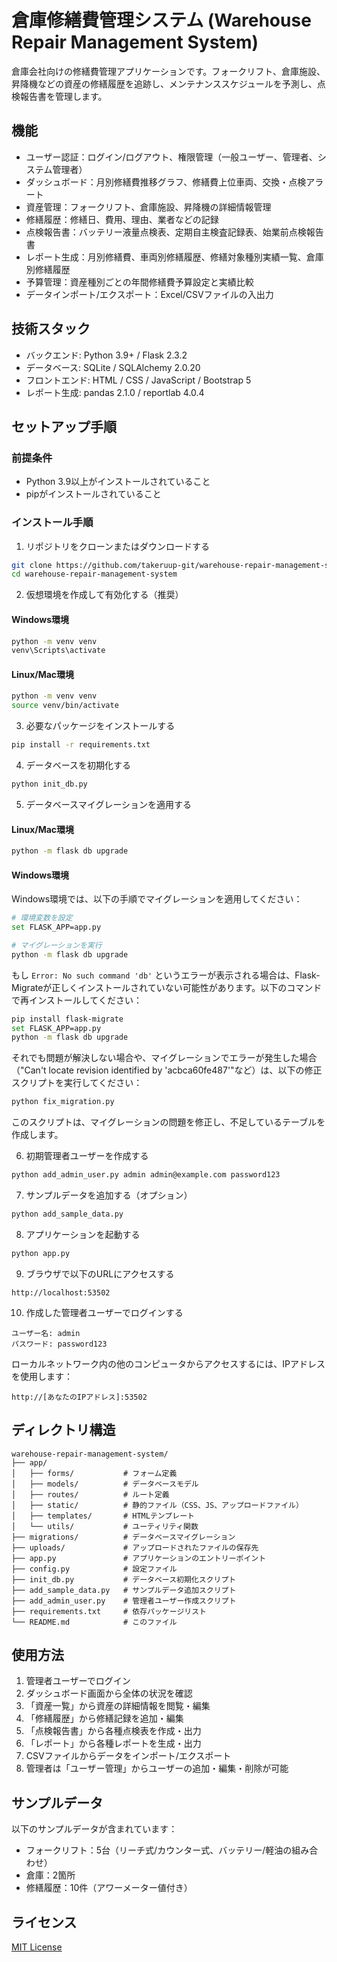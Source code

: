 # 倉庫修繕費管理システム (Warehouse Repair Management System)

倉庫会社向けの修繕費管理アプリケーションです。フォークリフト、倉庫施設、昇降機などの資産の修繕履歴を追跡し、メンテナンススケジュールを予測し、点検報告書を管理します。

## 機能

- ユーザー認証：ログイン/ログアウト、権限管理（一般ユーザー、管理者、システム管理者）
- ダッシュボード：月別修繕費推移グラフ、修繕費上位車両、交換・点検アラート
- 資産管理：フォークリフト、倉庫施設、昇降機の詳細情報管理
- 修繕履歴：修繕日、費用、理由、業者などの記録
- 点検報告書：バッテリー液量点検表、定期自主検査記録表、始業前点検報告書
- レポート生成：月別修繕費、車両別修繕履歴、修繕対象種別実績一覧、倉庫別修繕履歴
- 予算管理：資産種別ごとの年間修繕費予算設定と実績比較
- データインポート/エクスポート：Excel/CSVファイルの入出力

## 技術スタック

- バックエンド: Python 3.9+ / Flask 2.3.2
- データベース: SQLite / SQLAlchemy 2.0.20
- フロントエンド: HTML / CSS / JavaScript / Bootstrap 5
- レポート生成: pandas 2.1.0 / reportlab 4.0.4

## セットアップ手順

### 前提条件

- Python 3.9以上がインストールされていること
- pipがインストールされていること

### インストール手順

1. リポジトリをクローンまたはダウンロードする

```bash
git clone https://github.com/takeruup-git/warehouse-repair-management-system.git
cd warehouse-repair-management-system
```

2. 仮想環境を作成して有効化する（推奨）

#### Windows環境
```bash
python -m venv venv
venv\Scripts\activate
```

#### Linux/Mac環境
```bash
python -m venv venv
source venv/bin/activate
```

3. 必要なパッケージをインストールする

```bash
pip install -r requirements.txt
```

4. データベースを初期化する

```bash
python init_db.py
```

5. データベースマイグレーションを適用する

#### Linux/Mac環境
```bash
python -m flask db upgrade
```

#### Windows環境
Windows環境では、以下の手順でマイグレーションを適用してください：

```bash
# 環境変数を設定
set FLASK_APP=app.py

# マイグレーションを実行
python -m flask db upgrade
```

もし `Error: No such command 'db'` というエラーが表示される場合は、Flask-Migrateが正しくインストールされていない可能性があります。以下のコマンドで再インストールしてください：

```bash
pip install flask-migrate
set FLASK_APP=app.py
python -m flask db upgrade
```

それでも問題が解決しない場合や、マイグレーションでエラーが発生した場合（"Can't locate revision identified by 'acbca60fe487'"など）は、以下の修正スクリプトを実行してください：

```bash
python fix_migration.py
```

このスクリプトは、マイグレーションの問題を修正し、不足しているテーブルを作成します。

6. 初期管理者ユーザーを作成する

```bash
python add_admin_user.py admin admin@example.com password123
```

7. サンプルデータを追加する（オプション）

```bash
python add_sample_data.py
```

8. アプリケーションを起動する

```bash
python app.py
```

9. ブラウザで以下のURLにアクセスする

```
http://localhost:53502
```

10. 作成した管理者ユーザーでログインする

```
ユーザー名: admin
パスワード: password123
```

ローカルネットワーク内の他のコンピュータからアクセスするには、IPアドレスを使用します：

```
http://[あなたのIPアドレス]:53502
```

## ディレクトリ構造

```
warehouse-repair-management-system/
├── app/
│   ├── forms/           # フォーム定義
│   ├── models/          # データベースモデル
│   ├── routes/          # ルート定義
│   ├── static/          # 静的ファイル（CSS、JS、アップロードファイル）
│   ├── templates/       # HTMLテンプレート
│   └── utils/           # ユーティリティ関数
├── migrations/          # データベースマイグレーション
├── uploads/             # アップロードされたファイルの保存先
├── app.py               # アプリケーションのエントリーポイント
├── config.py            # 設定ファイル
├── init_db.py           # データベース初期化スクリプト
├── add_sample_data.py   # サンプルデータ追加スクリプト
├── add_admin_user.py    # 管理者ユーザー作成スクリプト
├── requirements.txt     # 依存パッケージリスト
└── README.md            # このファイル
```

## 使用方法

1. 管理者ユーザーでログイン
2. ダッシュボード画面から全体の状況を確認
3. 「資産一覧」から資産の詳細情報を閲覧・編集
4. 「修繕履歴」から修繕記録を追加・編集
5. 「点検報告書」から各種点検表を作成・出力
6. 「レポート」から各種レポートを生成・出力
7. CSVファイルからデータをインポート/エクスポート
8. 管理者は「ユーザー管理」からユーザーの追加・編集・削除が可能

## サンプルデータ

以下のサンプルデータが含まれています：

- フォークリフト：5台（リーチ式/カウンター式、バッテリー/軽油の組み合わせ）
- 倉庫：2箇所
- 修繕履歴：10件（アワーメーター値付き）

## ライセンス

[MIT License](LICENSE)